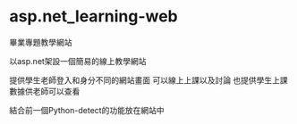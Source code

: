 # asp.net_learning-web
畢業專題教學網站

以asp.net架設一個簡易的線上教學網站

提供學生老師登入和身分不同的網站畫面
可以線上上課以及討論
也提供學生上課數據供老師可以查看

結合前一個Python-detect的功能放在網站中
